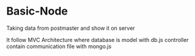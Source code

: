 # Basic-Node
Taking data from postmaster and show it on server




It follow MVC Architecture where 
database is model with db.js
controller contain communication file with mongo.js
